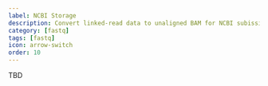 ```yaml
---
label: NCBI Storage
description: Convert linked-read data to unaligned BAM for NCBI subission
category: [fastq]
tags: [fastq]
icon: arrow-switch
order: 10
---
```


TBD